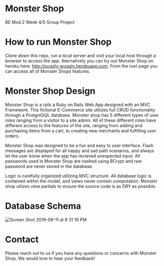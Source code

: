 # Monster Shop
BE Mod 2 Week 4/5 Group Project

# How to run Monster Shop 

Clone down this repo, run a local server and visit your local host through a browser to access the app. Aternatively you can try out Monster Shop on heroku here: http://puggly-wuggly.herokuapp.com. From the root page you can access all of Monster Shops features. 

# Monster Shop Design

Monster Shop is a rails a Ruby on Rails Web App designed with an MVC Framework. This fictional E-Commerce site utilizes full CRUD functionality through a PostgreSQL database. Monster shop has 5 different types of user roles ranging from a visitor to a site admin. All of these different roles have different access to the features of the site, ranging from adding and purchasing items from a cart, to creating new merchants and fulfilling user orders. 

Monster Shop was designed to be a fun and easy to user interface. Flash messages are displayed for all happy and sad path scenarios, and always let the user know when the app has recieved unexpected input. All passwords used in Monster Shop are hashed using BCrypt and raw password are never stored in the database. 

Logic is carefully organized utilizing MVC structure. All database logic is contained within the model, and views never contain computation. Monster shop utlizes view partials to ensure the source code is as DRY as possible. 

# Database Schema

![Screen Shot 2019-09-11 at 8 31 19 PM](https://user-images.githubusercontent.com/3358870/64749739-352a5e80-d506-11e9-8fc5-8285d968dc85.png)

# Contact 

Please reach out to us if you have any questions or concerns with Monster Shop. We would love to hear your feedback!
